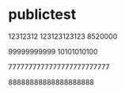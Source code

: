 # publictest
12312312
123123123123
8520000

99999999999
10101010100

7777777777777777777777777

88888888888888888888
